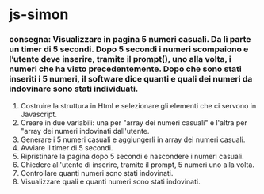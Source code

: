 # js-simon

### consegna: Visualizzare in pagina 5 numeri casuali. Da lì parte un timer di 5 secondi. Dopo 5 secondi i numeri scompaiono e l’utente deve inserire, tramite il prompt(), uno alla volta, i numeri che ha visto precedentemente. Dopo che sono stati inseriti i 5 numeri, il software dice quanti e quali dei numeri da indovinare sono stati individuati.

1. Costruire la struttura in Html e selezionare gli elementi che ci servono in Javascript.
2. Creare in due variabili: una per "array dei numeri casuali" e l'altra per "array dei numeri indovinati dall'utente. 
3. Generare i 5 numeri casuali e aggiungerli in array dei numeri casuali.
4. Avviare il timer di 5 secondi.
5. Ripristinare la pagina dopo 5 secondi e nascondere i numeri casuali.
6. Chiedere all'utente di inserire, tramite il prompt, 5 numeri uno alla volta.
7. Controllare quanti numeri sono stati indovinati.
8. Visualizzare quali e quanti numeri sono stati indovinati.